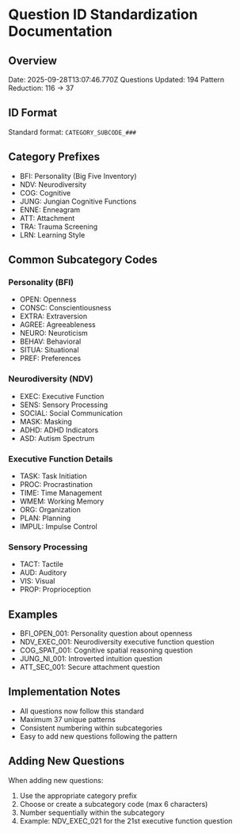 # Question ID Standardization Documentation

## Overview

Date: 2025-09-28T13:07:46.770Z
Questions Updated: 194
Pattern Reduction: 116 → 37

## ID Format

Standard format: `CATEGORY_SUBCODE_###`

## Category Prefixes

- BFI: Personality (Big Five Inventory)
- NDV: Neurodiversity
- COG: Cognitive
- JUNG: Jungian Cognitive Functions
- ENNE: Enneagram
- ATT: Attachment
- TRA: Trauma Screening
- LRN: Learning Style

## Common Subcategory Codes

### Personality (BFI)

- OPEN: Openness
- CONSC: Conscientiousness
- EXTRA: Extraversion
- AGREE: Agreeableness
- NEURO: Neuroticism
- BEHAV: Behavioral
- SITUA: Situational
- PREF: Preferences

### Neurodiversity (NDV)

- EXEC: Executive Function
- SENS: Sensory Processing
- SOCIAL: Social Communication
- MASK: Masking
- ADHD: ADHD Indicators
- ASD: Autism Spectrum

### Executive Function Details

- TASK: Task Initiation
- PROC: Procrastination
- TIME: Time Management
- WMEM: Working Memory
- ORG: Organization
- PLAN: Planning
- IMPUL: Impulse Control

### Sensory Processing

- TACT: Tactile
- AUD: Auditory
- VIS: Visual
- PROP: Proprioception

## Examples

- BFI_OPEN_001: Personality question about openness
- NDV_EXEC_001: Neurodiversity executive function question
- COG_SPAT_001: Cognitive spatial reasoning question
- JUNG_NI_001: Introverted intuition question
- ATT_SEC_001: Secure attachment question

## Implementation Notes

- All questions now follow this standard
- Maximum 37 unique patterns
- Consistent numbering within subcategories
- Easy to add new questions following the pattern

## Adding New Questions

When adding new questions:

1. Use the appropriate category prefix
2. Choose or create a subcategory code (max 6 characters)
3. Number sequentially within the subcategory
4. Example: NDV_EXEC_021 for the 21st executive function question
